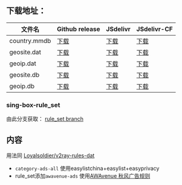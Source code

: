 ## **下载地址**：

| 文件名              | Github release                                                                                                            | JSdelivr                                                                                                                           | JSdelivr-CF                                                                                                                              |
|---------------------|---------------------------------------------------------------------------------------------------------------------------|------------------------------------------------------------------------------------------------------------------------------------|------------------------------------------------------------------------------------------------------------------------------------------|
| country.mmdb        | [下载](https://github.com/Yuu518/sing-box-rules/raw/release/country.mmdb)                                 | [下载](https://cdn.jsdelivr.net/gh/Yuu518/sing-box-rules@release/country.mmdb)                                                  | [下载](https://testingcf.jsdelivr.net/gh/Yuu518/sing-box-rules@release/country.mmdb)                                                  |
| geosite.dat         | [下载](https://github.com/Yuu518/sing-box-rules/releases/download/latest/geosite.dat)                                  | [下载](https://cdn.jsdelivr.net/gh/Yuu518/sing-box-rules@release/geosite.dat)                                                     | [下载](https://testingcf.jsdelivr.net/gh/Yuu518/sing-box-rules@release/geosite.dat)                                                     |
| geoip.dat           | [下载](https://github.com/Yuu518/sing-box-rules/releases/download/latest/geoip.dat)                                    | [下载](https://cdn.jsdelivr.net/gh/Yuu518/sing-box-rules@release/geoip.dat)                                                       | [下载](https://testingcf.jsdelivr.net/gh/Yuu518/sing-box-rules@release/geoip.dat)                                                       |
| geosite.db          | [下载](https://github.com/Yuu518/sing-box-rules/releases/download/latest/geosite.db)                                   | [下载](https://cdn.jsdelivr.net/gh/Yuu518/sing-box-rules@release/geosite.db)                                                      | [下载](https://testingcf.jsdelivr.net/gh/Yuu518/sing-box-rules@release/geosite.db)                                                      |
| geoip.db            | [下载](https://github.com/Yuu518/sing-box-rules/releases/download/latest/geoip.db)                                     | [下载](https://cdn.jsdelivr.net/gh/Yuu518/sing-box-rules@release/geoip.db)                                                        | [下载](https://testingcf.jsdelivr.net/gh/Yuu518/sing-box-rules@release/geoip.db)                                                        |
### **sing-box-rule_set**

由此分支获取： [rule_set branch](https://github.com/Yuu518/sing-box-rules/tree/rule_set)

## **内容**

用法同 [Loyalsoldier/v2ray-rules-dat](https://github.com/Loyalsoldier/v2ray-rules-dat)  
- `category-ads-all` 使用easylistchina+easylist+easyprivacy
- rule_set添加`awavenue-ads` 使用[AWAvenue 秋风广告规则](https://github.com/TG-Twilight/AWAvenue-Ads-Rule)
